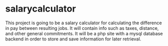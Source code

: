 # salarycalculator
This project is going to be a salary calculator for calculating the difference in pay between resulting jobs. It will contain info such as taxes, distance, and other general commitments. It will be a php site with a mysql database backend in order to store and save information for later retrieval.
